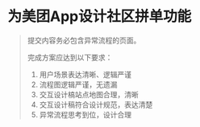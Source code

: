 # 为美团App设计社区拼单功能

> 提交内容务必包含异常流程的页面。
>
> 完成方案应达到以下要求：
>
> 1. 用户场景表达清晰、逻辑严谨
> 2. 流程图逻辑严谨，无遗漏
> 3. 交互设计槁站点地图合理，清晰
> 4. 交互设计稿符合设计规范，表达清楚
> 5. 异常流程思考到位，设计合理